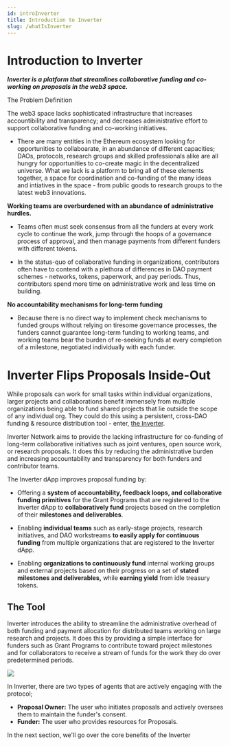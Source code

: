 ```yaml
---
id: introInverter
title: Introduction to Inverter
slug: /whatIsInverter
---
```


# Introduction to Inverter

**_Inverter is a platform that streamlines collaborative funding and co-working on proposals in the web3 space._**

The Problem Definition

The web3 space lacks sophisticated infrastructure that increases accountibility and transparency; and decreases administrative effort to support collaborative funding and co-working initiatives.

-   There are many entities in the Ethereum ecosystem looking for opportunities to collaboarate, in an abundance of different capacities; DAOs, protocols, research groups and skilled professionals alike are all hungry for opportunities to co-create magic in the decentralized universe. What we lack is a platform to bring all of these elements together, a space for coordination and co-funding of the many ideas and intiatives in the space - from public goods to research groups to the latest web3 innovations.
    

**Working teams are overburdened with an abundance of administrative hurdles.**

-   Teams often must seek consensus from all the funders at every work cycle to continue the work, jump through the hoops of a governance process of approval, and then manage payments from different funders with different tokens.
    

-   In the status-quo of collaborative funding in organizations, contributors often have to contend with a plethora of differences in DAO payment schemes - networks, tokens, paperwork, and pay periods. Thus, contributors spend more time on administrative work and less time on building.
    

**No accountability mechanisms for long-term funding**

-   Because there is no direct way to implement check mechanisms to funded groups without relying on tiresome governance processes, the funders cannot guarantee long-term funding to working teams, and working teams bear the burden of re-seeking funds at every completion of a milestone, negotiated individually with each funder.
    

# Inverter Flips Proposals Inside-Out

While proposals can work for small tasks within individual organizations, larger projects and collaborations benefit immensely from multiple organizations being able to fund shared projects that lie outside the scope of any individual org. They could do this using a persistent, cross-DAO funding & resource distribution tool - enter, [the Inverter](https://mirror.xyz/0x0966262125B5E01B5D77B862830a341419BC2872/y-aaFWpbogZt5jWGqu6sVlOG-fKh0p-5V6l2o01yyy0).

Inverter Network aims to provide the lacking infrastructure for co-funding of long-term collaborative initiatives such as joint ventures, open source work, or research proposals. It does this by reducing the administrative burden and increasing accountability and transparency for both funders and contributor teams.

The Inverter dApp improves proposal funding by:

-   Offering a **system of accountability, feedback loops, and collaborative funding primitives** for the Grant Programs  that are registered to the Inverter dApp to **collaboratively fund** projects based on the completion of their **milestones and deliverables**.
    

-   Enabling **individual teams** such as early-stage projects, research initiatives, and DAO workstreams **to easily apply for continuous funding** from multiple organizations that are registered to the Inverter dApp.
    

-   Enabling **organizations to continuously fund** internal working groups and external projects based on their progress on a set of **stated milestones and deliverables,** while **earning yield** from idle treasury tokens.
    

## The Tool

Inverter introduces the ability to streamline the administrative overhead of both funding and payment allocation for distributed teams working on large research and projects. It does this by providing a simple interface for funders such as Grant Programs to contribute toward project milestones and for collaborators to receive a stream of funds for the work they do over predetermined periods.

![](https://files.gitbook.com/v0/b/gitbook-x-prod.appspot.com/o/spaces%2F2Gxrjq5q8qOAwA1G6I3o%2Fuploads%2FITLaXRJCPjSc6CC7hLfX%2FProposal%20Inverter%20Mechanism-3.png?alt=media&token=2a4f0c92-2290-4595-b16f-4d03f3dafdbc)

In Inverter, there are two types of agents that are actively engaging with the protocol;

-   **Proposal Owner:** The user who initiates proposals and actively oversees them to maintain the funder's consent.
-   **Funder:** The user who provides resources for Proposals.
    
In the next section, we'll go over the core benefits of the Inverter
